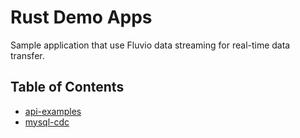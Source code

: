 # Rust Demo Apps

Sample application that use Fluvio data streaming for real-time data transfer.

## Table of Contents

* [api-examples](api-examples/README.md)
* [mysql-cdc](mysql-cdc/README.md)
